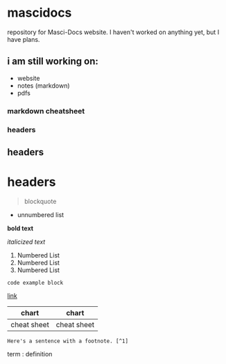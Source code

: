 # mascidocs
repository for Masci-Docs website. I haven't worked on anything yet, but I have plans.

## i am still working on:
+ website
+ notes (markdown)
+ pdfs





### markdown cheatsheet

### headers

## headers

# headers

> blockquote

+ unnumbered list

**bold text**

*italicized text*

1. Numbered List
2. Numbered List
3. Numbered List

`code example block`

[link](https://www.sex.com)

| chart | chart |
| --- | --- |
| cheat sheet | cheat sheet |



	Here's a sentence with a footnote. [^1]

[^1]: This is the footnote.

term
: definition